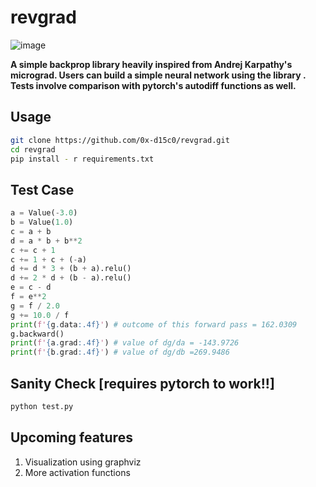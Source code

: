 # revgrad
![image](https://github.com/user-attachments/assets/c049a50c-b85e-4f1a-8b8f-e84c5f0f5c7c)

<b>A simple backprop library heavily inspired from Andrej Karpathy's micrograd. Users can build a simple neural network using the library . Tests involve comparison with pytorch's autodiff functions as well.</b>

## Usage
```bash
git clone https://github.com/0x-d15c0/revgrad.git
cd revgrad
pip install - r requirements.txt
```

## Test Case
```py
a = Value(-3.0)
b = Value(1.0)
c = a + b
d = a * b + b**2
c += c + 1
c += 1 + c + (-a)
d += d * 3 + (b + a).relu()
d += 2 * d + (b - a).relu()
e = c - d
f = e**2
g = f / 2.0
g += 10.0 / f
print(f'{g.data:.4f}') # outcome of this forward pass = 162.0309
g.backward()
print(f'{a.grad:.4f}') # value of dg/da = -143.9726
print(f'{b.grad:.4f}') # value of dg/db =269.9486
```

## Sanity Check [requires pytorch to work!!]
```bash
python test.py
```

## Upcoming features 
1. Visualization using graphviz
2. More activation functions

